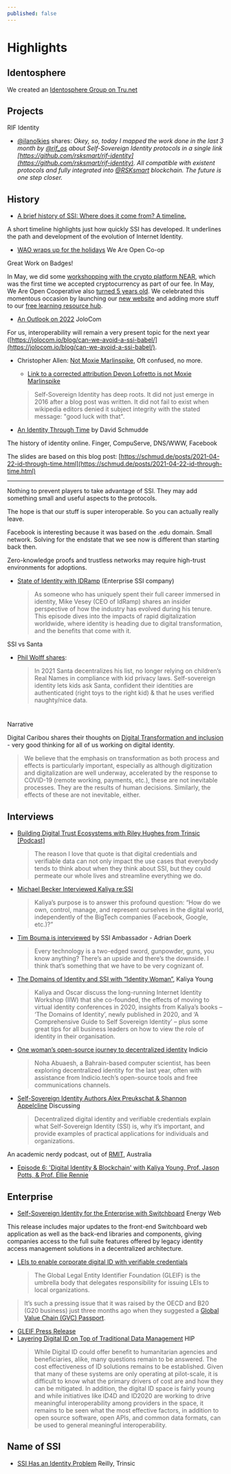 ```yaml
---
published: false
---
```


# Highlights
## Identosphere
We created an [Identosphere Group on Tru.net](https://tru.net/Identosphere)

## Projects

RIF Identity

* [@ilanolkies](https://twitter.com/ilanolkies) shares: *Okey, so, today I mapped the work done in the last 3 month by [@rif_os](https://twitter.com/rif_os) about Self-Sovereign Identity protocols in a single link [https://github.com/rsksmart/rif-identity](https://github.com/rsksmart/rif-identity). All compatible with existent protocols and fully integrated into [@RSKsmart](https://twitter.com/RSKsmart) blockchain. The future is one step closer.*


## History

* [A brief history of SSI: Where does it come from? A timeline.](https://jolocom.io/blog/a-brief-history-of-ssi-where-does-it-come-from-a-timeline/)

A short timeline highlights just how quickly SSI has developed. It underlines the path and development of the evolution of Internet Identity.

* [WAO wraps up for the holidays](https://blog.weareopen.coop/wao-wraps-up-for-the-holidays-c85bff4c910c) We Are Open Co-op

Great Work on Badges!

In May, we did some [workshopping with the crypto platform NEAR](https://weareopen.coop/near/), which was the first time we accepted cryptocurrency as part of our fee. In May, We Are Open Cooperative also [turned 5 years old](https://blog.weareopen.coop/wao-turns-five-30747f4df0f9). We celebrated this momentous occasion by launching our [new website](https://weareopen.coop/) and adding more stuff to our [free learning resource hub](https://learnwith.weareopen.coop/).

* [An Outlook on 2022](https://jolocom.io/blog/an-outlook-on-2022/) JoloCom

For us, interoperability will remain a very present topic for the next year ([https://jolocom.io/blog/can-we-avoid-a-ssi-babel/](https://jolocom.io/blog/can-we-avoid-a-ssi-babel/).
* Christopher Allen: [Not Moxie Marlinspike](https://www.moxytongue.com/2021/09/not-moxie-marlinspike.html), Oft confused, no more.
  * [Link to a corrected attribution Devon Lofretto is not Moxie Marlinspike](https://github.com/lifewithalacrity/lifewithalacrity.github.io/commit/52c30ec1d649494066c3e9c9fa1bbaf95cd6386f)
  > Self-Sovereign Identity has deep roots. It did not just emerge in 2016 after a blog post was written. It did not fail to exist when wikipedia editors denied it subject integrity with the stated message: "good luck with that".

* [An Identity Through Time](https://iiw.idcommons.net/23D/_An_Identity_Through_Time) by David Schmudde

The history of identity online. Finger, CompuServe, DNS/WWW, Facebook

The slides are based on this blog post: [https://schmud.de/posts/2021-04-22-id-through-time.html](https://schmud.de/posts/2021-04-22-id-through-time.html)

---

Nothing to prevent players to take advantage of SSI. They may add something small and useful aspects to the protocols.

The hope is that our stuff is super interoperable. So you can actually really leave.

Facebook is interesting because it was based on the .edu domain. Small network. Solving for the endstate that we see now is different than starting back then.

Zero-knowledge proofs and trustless networks may require high-trust environments for adoptions.


* [State of Identity with IDRamp](https://oneworldidentity.com/podcast/idramp-2/) (Enterprise SSI company)
  > As someone who has uniquely spent their full career immersed in identity, Mike Vesey (CEO of IdRamp) shares an insider perspective of how the industry has evolved during his tenure. This episode dives into the impacts of rapid digitalization worldwide, where identity is heading due to digital transformation, and the benefits that come with it.

SSI vs Santa

* [Phil Wolff shares](https://twitter.com/evanwolf/status/1339128612650291203):
  > In 2021 Santa decentralizes his list, no longer relying on children’s Real Names in compliance with kid privacy laws. Self-sovereign identity lets kids ask Santa, confident their identities are authenticated (right toys to the right kid) & that he uses verified naughty/nice data.
#
Narrative

Digital Caribou shares their thoughts on [Digital Transformation and inclusion](https://medium.com/caribou-digital/transformation-in-a-digital-age-9068338fd778) - very good thinking for all of us working on digital identity.

> We believe that the emphasis on transformation as both process and effects is particularly important, especially as although digitization and digitalization are well underway, accelerated by the response to COVID-19 (remote working, payments, etc.), these are not inevitable processes. They are the results of human decisions. Similarly, the effects of these are not inevitable, either.
## Interviews
* [Building Digital Trust Ecosystems with Riley Hughes from Trinsic [Podcast]](https://northernblock.io/building-digital-trust-ecosystems/)
  > The reason I love that quote is that digital credentials and verifiable data can not only impact the use cases that everybody tends to think about when they think about SSI, but they could permeate our whole lives and streamline everything we do.

* [Michael Becker Interviewed Kaliya re:SSI](https://identitypraxis.com/2020/11/16/an-interview-on-self-sovereign-identity-with-kaliya-young-the-identity-women/)  
  > Kaliya’s purpose is to answer this profound question: “How do we own, control, manage, and represent ourselves in the digital world, independently of the BigTech companies (Facebook, Google, etc.)?”
* [Tim Bouma is interviewed](https://medium.com/@trbouma/self-sovereign-identity-interview-with-tim-bouma-ca193f66f2bb) by SSI Ambassador - Adrian Doerk
  > Every technology is a two-edged sword, gunpowder, guns, you know anything? There’s an upside and there’s the downside. I think that’s something that we have to be very cognizant of.
* [The Domains of Identity and SSI with “Identity Woman”](https://www.ubisecure.com/podcast/domains-of-identity-ssi-identity-woman-kaliya-young/), Kaliya Young
  > Kaliya and Oscar discuss the long-running Internet Identity Workshop (IIW) that she co-founded, the effects of moving to virtual identity conferences in 2020, insights from Kaliya’s books – ‘The Domains of Identity’, newly published in 2020, and ‘A Comprehensive Guide to Self Sovereign Identity’ – plus some great tips for all business leaders on how to view the role of identity in their organisation.
* [One woman’s open-source journey to decentralized identity](https://indicio.tech/blog/one-womans-open-source-journey-to-decentralized-identity-with-the-help-of-indicio-tech/) Indicio
  > Noha Abuaesh, a Bahrain-based computer scientist, has been exploring decentralized identity for the last year, often with assistance from Indicio.tech’s open-source tools and free communications channels.
* [Self-Sovereign Identity Authors Alex Preukschat & Shannon Appelcline](https://securetalkpodcast.com/podcast/self-sovereign-identity-alex-preukschat-shannon-appelcline/) Discussing
  > Decentralized digital identity and verifiable credentials explain what Self-Sovereign Identity (SSI) is, why it’s important, and provide examples of practical applications for individuals and organizations.

An academic nerdy podcast, out of [RMIT](https://www.rmit.edu.au/), Australia

* [Episode 6: 'Digital Identity & Blockchain' with Kaliya Young, Prof. Jason Potts, & Prof. Ellie Rennie](https://open.spotify.com/episode/4kO6VVT9PmRPrie6e5plPj)

## Enterprise


* [Self-Sovereign Identity for the Enterprise with Switchboard](https://medium.com/energy-web-insights/unlocking-the-potential-of-self-sovereign-identity-for-enterprise-with-energy-web-switchboard-ab41499003a0) Energy Web

This release includes major updates to the front-end Switchboard web application as well as the back-end libraries and components, giving companies access to the full suite features offered by legacy identity access management solutions in a decentralized architecture.
* [LEIs to enable corporate digital ID with verifiable credentials](https://www.ledgerinsights.com/lei-corporate-digital-identity-verifiable-credentials-did/)
  > The Global Legal Entity Identifier Foundation (GLEIF) is the umbrella body that delegates responsibility for issuing LEIs to local organizations.
> 
> It’s such a pressing issue that it was raised by the OECD and B20 (G20 business) just three months ago when they suggested a [Global Value Chain (GVC) Passport](https://www.ledgerinsights.com/oecd-saudi-blockchain-business-passport-financial-compliance/).

* [GLEIF Press Release](https://www.gleif.org/en/newsroom/press-releases/gleif-advances-digital-trust-and-identity-for-legal-entities-globally)
* [Layering Digital ID on Top of Traditional Data Management](https://hiplatform.org/blog/2020/5/20/layering-digital-id-on-top-of-traditional-data-management) HIP
  > While Digital ID could offer benefit to humanitarian agencies and beneficiaries, alike, many questions remain to be answered. The cost effectiveness of ID solutions remains to be established. Given that many of these systems are only operating at pilot-scale, it is difficult to know what the primary drivers of cost are and how they can be mitigated. In addition, the digital ID space is fairly young and while initiatives like ID4D and ID2020 are working to drive meaningful interoperability among providers in the space, it remains to be seen what the most effective factors, in addition to open source software, open APIs, and common data formats, can be used to general meaningful interoperability.
## Name of SSI

* [SSI Has an Identity Problem](https://trinsic.id/ssi-has-an-identity-problem/) Reilly, Trinsic

